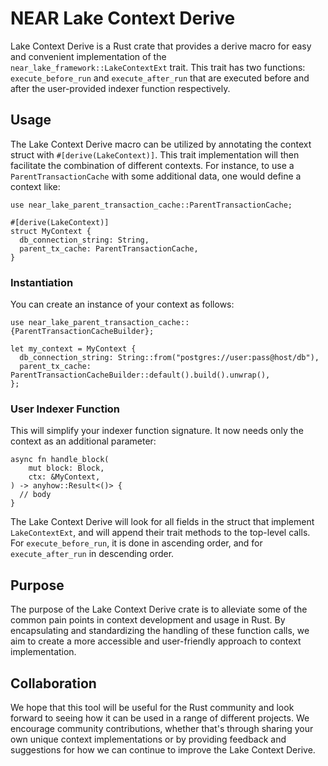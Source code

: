 # NEAR Lake Context Derive

Lake Context Derive is a Rust crate that provides a derive macro for easy and convenient implementation of the `near_lake_framework::LakeContextExt` trait. This trait has two functions: `execute_before_run` and `execute_after_run` that are executed before and after the user-provided indexer function respectively.

## Usage

The Lake Context Derive macro can be utilized by annotating the context struct with `#[derive(LakeContext)]`. This trait implementation will then facilitate the combination of different contexts. For instance, to use a `ParentTransactionCache` with some additional data, one would define a context like:

```ignore
use near_lake_parent_transaction_cache::ParentTransactionCache;

#[derive(LakeContext)]
struct MyContext {
  db_connection_string: String,
  parent_tx_cache: ParentTransactionCache,
}
```

### Instantiation

You can create an instance of your context as follows:

```ignore
use near_lake_parent_transaction_cache::{ParentTransactionCacheBuilder};

let my_context = MyContext {
  db_connection_string: String::from("postgres://user:pass@host/db"),
  parent_tx_cache: ParentTransactionCacheBuilder::default().build().unwrap(),
};
```

### User Indexer Function

This will simplify your indexer function signature. It now needs only the context as an additional parameter:

```ignore
async fn handle_block(
    mut block: Block,
    ctx: &MyContext,
) -> anyhow::Result<()> {
  // body
}
```

The Lake Context Derive will look for all fields in the struct that implement `LakeContextExt`, and will append their trait methods to the top-level calls. For `execute_before_run`, it is done in ascending order, and for `execute_after_run` in descending order.

## Purpose

The purpose of the Lake Context Derive crate is to alleviate some of the common pain points in context development and usage in Rust. By encapsulating and standardizing the handling of these function calls, we aim to create a more accessible and user-friendly approach to context implementation.

## Collaboration

We hope that this tool will be useful for the Rust community and look forward to seeing how it can be used in a range of different projects. We encourage community contributions, whether that's through sharing your own unique context implementations or by providing feedback and suggestions for how we can continue to improve the Lake Context Derive.

